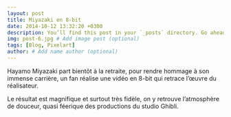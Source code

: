 ```yaml
---
layout: post
title: Miyazaki en 8-bit
date: 2014-10-12 13:32:20 +0300
description: You’ll find this post in your `_posts` directory. Go ahead and edit it and re-build the site to see your changes. # Add post description (optional)
img: post-6.jpg # Add image post (optional)
tags: [Blog, Pixelart]
author: # Add name author (optional)
---
```

Hayamo Miyazaki part bientôt à la retraite, pour rendre hommage à son immense carrière, un fan réalise une vidéo en 8-bit qui retrace l’œuvre du réalisateur.
 
Le résultat est magnifique et surtout très fidèle, on y retrouve l’atmosphère de douceur, quasi féerique des productions du studio Ghibli.
